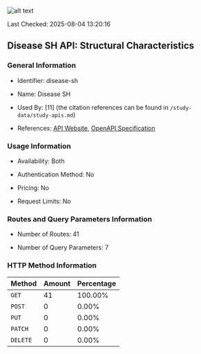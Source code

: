 ![alt text](https://img.shields.io/badge/OpenAPI_Specification-Valid-brightgreen.svg)

Last Checked: 2025-08-04 13:20:16

## Disease SH API: Structural Characteristics

### General Information

- Identifier: disease-sh

- Name: Disease SH

- Used By: [11] (the citation references can be found in `/study-data/study-apis.md`)

- References: [API Website](https://disease.sh), [OpenAPI Specification](https://disease.sh/apidocs/swagger_v3.json)

### Usage Information

- Availability: Both

- Authentication Method: No

- Pricing: No

- Request Limits: No

### Routes and Query Parameters Information

- Number of Routes: 41

- Number of Query Parameters: 7

### HTTP Method Information

| Method | Amount | Percentage |
|--------|--------|------------|
| `GET` | 41 | 100.00% |
| `POST` | 0 | 0.00% |
| `PUT` | 0 | 0.00% |
| `PATCH` | 0 | 0.00% |
| `DELETE` | 0 | 0.00% |
